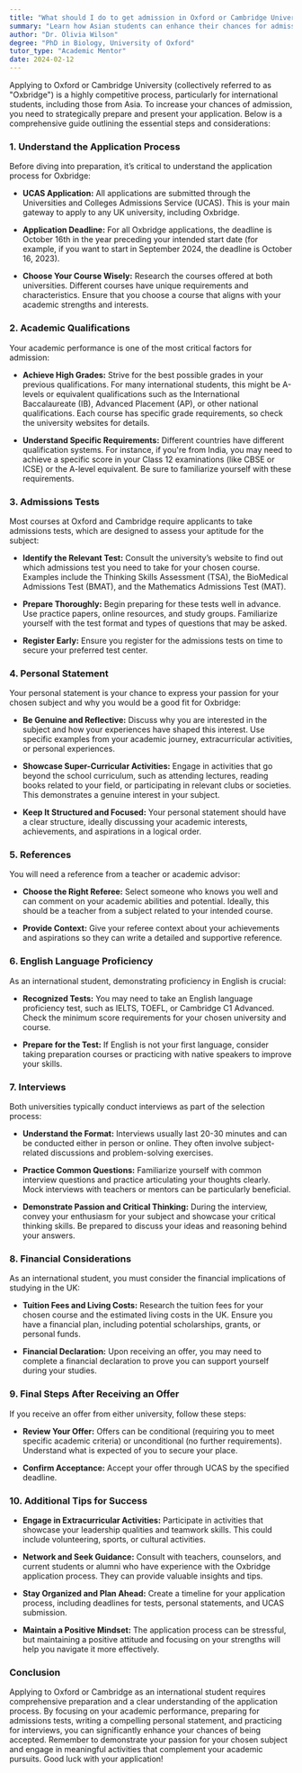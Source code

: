```yaml
---
title: "What should I do to get admission in Oxford or Cambridge University? I am an Asian."
summary: "Learn how Asian students can enhance their chances for admission to Oxford or Cambridge with key application strategies and tips."
author: "Dr. Olivia Wilson"
degree: "PhD in Biology, University of Oxford"
tutor_type: "Academic Mentor"
date: 2024-02-12
---
```


Applying to Oxford or Cambridge University (collectively referred to as "Oxbridge") is a highly competitive process, particularly for international students, including those from Asia. To increase your chances of admission, you need to strategically prepare and present your application. Below is a comprehensive guide outlining the essential steps and considerations:

### 1. **Understand the Application Process**

Before diving into preparation, it’s critical to understand the application process for Oxbridge:

- **UCAS Application:** All applications are submitted through the Universities and Colleges Admissions Service (UCAS). This is your main gateway to apply to any UK university, including Oxbridge.
  
- **Application Deadline:** For all Oxbridge applications, the deadline is October 16th in the year preceding your intended start date (for example, if you want to start in September 2024, the deadline is October 16, 2023).

- **Choose Your Course Wisely:** Research the courses offered at both universities. Different courses have unique requirements and characteristics. Ensure that you choose a course that aligns with your academic strengths and interests.

### 2. **Academic Qualifications**

Your academic performance is one of the most critical factors for admission:

- **Achieve High Grades:** Strive for the best possible grades in your previous qualifications. For many international students, this might be A-levels or equivalent qualifications such as the International Baccalaureate (IB), Advanced Placement (AP), or other national qualifications. Each course has specific grade requirements, so check the university websites for details.

- **Understand Specific Requirements:** Different countries have different qualification systems. For instance, if you're from India, you may need to achieve a specific score in your Class 12 examinations (like CBSE or ICSE) or the A-level equivalent. Be sure to familiarize yourself with these requirements.

### 3. **Admissions Tests**

Most courses at Oxford and Cambridge require applicants to take admissions tests, which are designed to assess your aptitude for the subject:

- **Identify the Relevant Test:** Consult the university’s website to find out which admissions test you need to take for your chosen course. Examples include the Thinking Skills Assessment (TSA), the BioMedical Admissions Test (BMAT), and the Mathematics Admissions Test (MAT).

- **Prepare Thoroughly:** Begin preparing for these tests well in advance. Use practice papers, online resources, and study groups. Familiarize yourself with the test format and types of questions that may be asked.

- **Register Early:** Ensure you register for the admissions tests on time to secure your preferred test center.

### 4. **Personal Statement**

Your personal statement is your chance to express your passion for your chosen subject and why you would be a good fit for Oxbridge:

- **Be Genuine and Reflective:** Discuss why you are interested in the subject and how your experiences have shaped this interest. Use specific examples from your academic journey, extracurricular activities, or personal experiences.

- **Showcase Super-Curricular Activities:** Engage in activities that go beyond the school curriculum, such as attending lectures, reading books related to your field, or participating in relevant clubs or societies. This demonstrates a genuine interest in your subject.

- **Keep It Structured and Focused:** Your personal statement should have a clear structure, ideally discussing your academic interests, achievements, and aspirations in a logical order.

### 5. **References**

You will need a reference from a teacher or academic advisor:

- **Choose the Right Referee:** Select someone who knows you well and can comment on your academic abilities and potential. Ideally, this should be a teacher from a subject related to your intended course.

- **Provide Context:** Give your referee context about your achievements and aspirations so they can write a detailed and supportive reference.

### 6. **English Language Proficiency**

As an international student, demonstrating proficiency in English is crucial:

- **Recognized Tests:** You may need to take an English language proficiency test, such as IELTS, TOEFL, or Cambridge C1 Advanced. Check the minimum score requirements for your chosen university and course.

- **Prepare for the Test:** If English is not your first language, consider taking preparation courses or practicing with native speakers to improve your skills.

### 7. **Interviews**

Both universities typically conduct interviews as part of the selection process:

- **Understand the Format:** Interviews usually last 20-30 minutes and can be conducted either in person or online. They often involve subject-related discussions and problem-solving exercises.

- **Practice Common Questions:** Familiarize yourself with common interview questions and practice articulating your thoughts clearly. Mock interviews with teachers or mentors can be particularly beneficial.

- **Demonstrate Passion and Critical Thinking:** During the interview, convey your enthusiasm for your subject and showcase your critical thinking skills. Be prepared to discuss your ideas and reasoning behind your answers.

### 8. **Financial Considerations**

As an international student, you must consider the financial implications of studying in the UK:

- **Tuition Fees and Living Costs:** Research the tuition fees for your chosen course and the estimated living costs in the UK. Ensure you have a financial plan, including potential scholarships, grants, or personal funds.

- **Financial Declaration:** Upon receiving an offer, you may need to complete a financial declaration to prove you can support yourself during your studies.

### 9. **Final Steps After Receiving an Offer**

If you receive an offer from either university, follow these steps:

- **Review Your Offer:** Offers can be conditional (requiring you to meet specific academic criteria) or unconditional (no further requirements). Understand what is expected of you to secure your place.

- **Confirm Acceptance:** Accept your offer through UCAS by the specified deadline.

### 10. **Additional Tips for Success**

- **Engage in Extracurricular Activities:** Participate in activities that showcase your leadership qualities and teamwork skills. This could include volunteering, sports, or cultural activities.

- **Network and Seek Guidance:** Consult with teachers, counselors, and current students or alumni who have experience with the Oxbridge application process. They can provide valuable insights and tips.

- **Stay Organized and Plan Ahead:** Create a timeline for your application process, including deadlines for tests, personal statements, and UCAS submission.

- **Maintain a Positive Mindset:** The application process can be stressful, but maintaining a positive attitude and focusing on your strengths will help you navigate it more effectively.

### Conclusion

Applying to Oxford or Cambridge as an international student requires comprehensive preparation and a clear understanding of the application process. By focusing on your academic performance, preparing for admissions tests, writing a compelling personal statement, and practicing for interviews, you can significantly enhance your chances of being accepted. Remember to demonstrate your passion for your chosen subject and engage in meaningful activities that complement your academic pursuits. Good luck with your application!
    